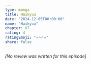 ```yaml
---
type: manga
title: Haikyuu
date: "2024-12-05T00:00:00"
name: "Haikyuu"
chapter: 87
rating: 4
ratingEmoji: "⭐️⭐️⭐️⭐️"
share: false
---
```


_[No review was written for this episode]_
